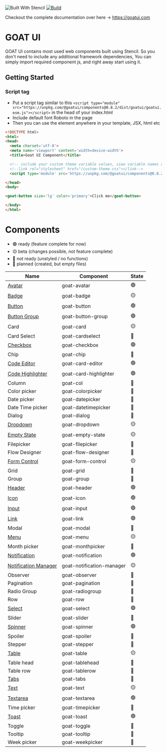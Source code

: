 ![Built With Stencil](https://img.shields.io/badge/-Built%20With%20Stencil-16161d.svg?logo=data%3Aimage%2Fsvg%2Bxml%3Bbase64%2CPD94bWwgdmVyc2lvbj0iMS4wIiBlbmNvZGluZz0idXRmLTgiPz4KPCEtLSBHZW5lcmF0b3I6IEFkb2JlIElsbHVzdHJhdG9yIDE5LjIuMSwgU1ZHIEV4cG9ydCBQbHVnLUluIC4gU1ZHIFZlcnNpb246IDYuMDAgQnVpbGQgMCkgIC0tPgo8c3ZnIHZlcnNpb249IjEuMSIgaWQ9IkxheWVyXzEiIHhtbG5zPSJodHRwOi8vd3d3LnczLm9yZy8yMDAwL3N2ZyIgeG1sbnM6eGxpbms9Imh0dHA6Ly93d3cudzMub3JnLzE5OTkveGxpbmsiIHg9IjBweCIgeT0iMHB4IgoJIHZpZXdCb3g9IjAgMCA1MTIgNTEyIiBzdHlsZT0iZW5hYmxlLWJhY2tncm91bmQ6bmV3IDAgMCA1MTIgNTEyOyIgeG1sOnNwYWNlPSJwcmVzZXJ2ZSI%2BCjxzdHlsZSB0eXBlPSJ0ZXh0L2NzcyI%2BCgkuc3Qwe2ZpbGw6I0ZGRkZGRjt9Cjwvc3R5bGU%2BCjxwYXRoIGNsYXNzPSJzdDAiIGQ9Ik00MjQuNywzNzMuOWMwLDM3LjYtNTUuMSw2OC42LTkyLjcsNjguNkgxODAuNGMtMzcuOSwwLTkyLjctMzAuNy05Mi43LTY4LjZ2LTMuNmgzMzYuOVYzNzMuOXoiLz4KPHBhdGggY2xhc3M9InN0MCIgZD0iTTQyNC43LDI5Mi4xSDE4MC40Yy0zNy42LDAtOTIuNy0zMS05Mi43LTY4LjZ2LTMuNkgzMzJjMzcuNiwwLDkyLjcsMzEsOTIuNyw2OC42VjI5Mi4xeiIvPgo8cGF0aCBjbGFzcz0ic3QwIiBkPSJNNDI0LjcsMTQxLjdIODcuN3YtMy42YzAtMzcuNiw1NC44LTY4LjYsOTIuNy02OC42SDMzMmMzNy45LDAsOTIuNywzMC43LDkyLjcsNjguNlYxNDEuN3oiLz4KPC9zdmc%2BCg%3D%3D&colorA=16161d&style=flat-square)
[![Build](https://github.com/goatui/components/workflows/Build/badge.svg)](https://github.com/goatui/components/actions?workflow=Build)

Checkout the complete documentation over here -> https://goatui.com

# GOAT UI

GOAT UI contains most used web components built using Stencil. So you don't need to include any additional framework
dependencies, You can simply import required component js, and right away start using it.

## Getting Started

### Script tag

- Put a script tag similar to
  this `<script type="module" src="https://unpkg.com/@goatui/components@0.8.2/dist/goatui/goatui.esm.js"></script>` in
  the head of your index.html
- Include default font Roboto in the page
- Then you can use the element anywhere in your template, JSX, html etc

```html
<!DOCTYPE html>
<html>
<head>
  <meta charset='utf-8'>
  <meta name='viewport' content='width=device-width'>
  <title>Goat UI Component</title>

  <!-- include your custom theme variable values, view variable names at https://unpkg.com/@goatui/components@0.8.2/dist/goatui/assets/styles/theme.css -->
  <!--link rel="stylesheet" href="/custom-theme.css"></link-->
  <script type='module' src='https://unpkg.com/@goatui/components@0.8.2/dist/goatui/goatui.esm.js'></script>

</head>
<body>

<goat-button size='lg' color='primary'>Click me</goat-button>

</body>
</html>
```

# Components

- 🟢 ready (feature complete for now)
- 🟡 beta (changes possible, not feature complete)
- 🔴 not ready (unstyled / no functions)
- 🔵 planned (created, but empty files)

| Name                                                                       | Component             | State |
|----------------------------------------------------------------------------|-----------------------|-------|
| [Avatar](https://goatui.com/components/avatar)                             | goat-avatar           | 🟢    |
| [Badge](https://goatui.com/components/badge)                               | goat-badge            | 🟡    |
| [Button](https://goatui.com/components/button)                             | goat-button           | 🟢    |
| [Button Group](https://goatui.com/components/button-group)                 | goat-button-group     | 🟢    |
| Card                                                                       | goat-card             | 🟡    |
| Card Select                                                                | goat-cardselect       | 🔵    |
| [Checkbox](https://goatui.com/components/checkbox)                         | goat-checkbox         | 🟢    |
| Chip                                                                       | goat-chip             | 🔵    |
| [Code Editor](https://goatui.com/components/code-editor)                   | goat-card-editor      | 🟢    |
| [Code Highlighter](https://goatui.com/components/code-highlighter)         | goat-card-highlighter | 🟢    |
| Column                                                                     | goat-col              | 🔵    |
| Color picker                                                               | goat-colorpicker      | 🔵    |
| Date picker                                                                | goat-datepicker       | 🔵    |
| Date Time picker                                                           | goat-datetimepicker   | 🔵    |
| Dialog                                                                     | goat-dialog           | 🔵    |
| [Dropdown](https://goatui.com/components/goat-dropdown)                    | goat-dropdown         | 🟡    |
| [Empty State](https://goatui.com/components/goat-empty-state)              | goat-empty-state      | 🟡    |
| Filepicker                                                                 | goat-filepicker       | 🔵    |
| Flow Designer                                                              | goat-flow-designer    | 🔵    |
| [Form Control](https://goatui.com/components/goat-form-control)            | goat-form-control     | 🟡    |
| Grid                                                                       | goat-grid             | 🔵    |
| Group                                                                      | goat-group            | 🔵    |
| [Header](https://goatui.com/components/header)                             | goat-header           | 🟢    |
| [Icon](https://goatui.com/components/icon)                                 | goat-icon             | 🟢    |
| [Input](https://goatui.com/components/input)                               | goat-input            | 🟢    |
| [Link](https://goatui.com/components/link)                                 | goat-link             | 🟢    |
| Modal                                                                      | goat-modal            | 🔵    |
| [Menu](https://goatui.com/components/menu)                                 | goat-menu             | 🟡    |
| Month picker                                                               | goat-monthpicker      | 🔵    |
| [Notification](https://goatui.com/components/notification)                 | goat-notification            | 🟢    |
| [Notification Manager](https://goatui.com/components/notification-manager) | goat-notification-manager            | 🟡    |
| Observer                                                                   | goat-observer         | 🔵    |
| Pagination                                                                 | goat-pagination       | 🔵    |
| Radio Group                                                                | goat-radiogroup       | 🔵    |
| Row                                                                        | goat-row              | 🔵    |
| [Select](https://goatui.com/components/select)                             | goat-select           | 🟢    |
| Slider                                                                     | goat-slider           | 🔵    |
| [Spinner](https://goatui.com/components/spinner)                           | goat-spinner          | 🟢    |
| Spoiler                                                                    | goat-spoiler          | 🔵    |
| Stepper                                                                    | goat-stepper          | 🔵    |
| [Table](https://goatui.com/components/table)                               | goat-table            | 🟡    |
| Table head                                                                 | goat-tablehead        | 🔵    |
| Table row                                                                  | goat-tablerow         | 🔵    |
| [Tabs](https://goatui.com/components/tabs)                                 | goat-tabs             | 🔵    |
| [Text](https://goatui.com/components/text)                                 | goat-text             | 🟡    |
| [Textarea](https://goatui.com/components/textarea)                         | goat-textarea         | 🟢    |
| Time picker                                                                | goat-timepicker       | 🔵    |
| [Toast](https://goatui.com/components/toast)                               | goat-toast          | 🟢   |
| Toggle                                                                     | goat-toggle           | 🔵    |
| Tooltip                                                                    | goat-tooltip          | 🔵    |
| Week picker                                                                | goat-weekpicker       | 🔵    |
